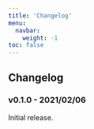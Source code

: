 ```yaml
---
title: 'Changelog'
menu:
  navbar:
    weight: -1
toc: false
---
```


## Changelog

### v0.1.0 - 2021/02/06

Initial release.

